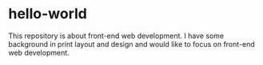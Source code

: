 # hello-world
This repository is about front-end web development.
I have some background in print layout and design and would like to focus on front-end web development.
